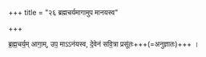 +++
title = "२६ ब्रह्मचर्यमागामुप मानयस्व"

+++

ब्र॒ह्म॒चर्य॒म् आगा॒म्, उप॒ माऽऽन॑यस्व, दे॒वेन॑ सवि॒त्रा प्रसू॑तः+++(=अनुज्ञातः)+++ ।  
